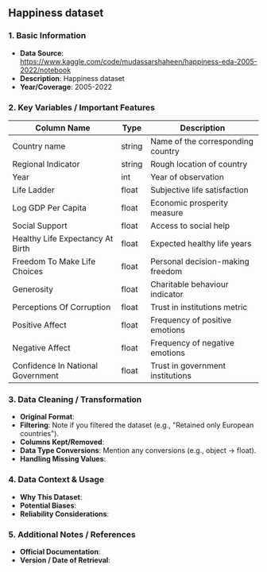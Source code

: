 ## Happiness dataset

### 1. Basic Information
- **Data Source**: https://www.kaggle.com/code/mudassarshaheen/happiness-eda-2005-2022/notebook
- **Description**: Happiness dataset
- **Year/Coverage**: 2005-2022

### 2. Key Variables / Important Features

| **Column Name**                   | **Type** | **Description**                   |
|-----------------------------------|----------|-----------------------------------|
| Country name                      | string   | Name of the corresponding country |
| Regional Indicator                | string   | Rough location of country         |
| Year                              | int      | Year of observation               |
| Life Ladder                       | float    | Subjective life satisfaction      |
| Log GDP Per Capita                | float    | Economic prosperity measure       |
| Social Support                    | float    | Access to social help             |
| Healthy Life Expectancy At Birth  | float    | Expected healthy life years       |
| Freedom To Make Life Choices      | float    | Personal decision-making freedom  |
| Generosity                        | float    | Charitable behaviour indicator    |
| Perceptions Of Corruption         | float    | Trust in institutions metric      |
| Positive Affect                   | float    | Frequency of positive emotions    |
| Negative Affect                   | float    | Frequency of negative emotions    |
| Confidence In National Government | float    | Trust in government institutions  |

### 3. Data Cleaning / Transformation
- **Original Format**: 
- **Filtering**: Note if you filtered the dataset (e.g., "Retained only European countries").
- **Columns Kept/Removed**: 
- **Data Type Conversions**: Mention any conversions (e.g., object → float).
- **Handling Missing Values**: 

### 4. Data Context & Usage
- **Why This Dataset**: 
- **Potential Biases**: 
- **Reliability Considerations**: 

### 5. Additional Notes / References
- **Official Documentation**: 
- **Version / Date of Retrieval**: 